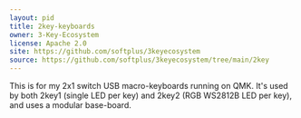 ```yaml
---
layout: pid
title: 2key-keyboards
owner: 3-Key-Ecosystem
license: Apache 2.0
site: https://github.com/softplus/3keyecosystem
source: https://github.com/softplus/3keyecosystem/tree/main/2key
---
```


This is for my 2x1 switch USB macro-keyboards running on QMK.
It's used by both 2key1 (single LED per key) and 2key2 (RGB WS2812B LED per key), and uses a modular base-board.
